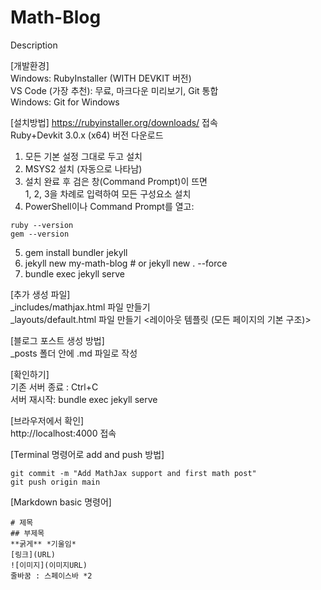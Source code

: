# Math-Blog
Description  
  
[개발환경]  
Windows: RubyInstaller (WITH DEVKIT 버전)  
VS Code (가장 추천): 무료, 마크다운 미리보기, Git 통합  
Windows: Git for Windows  

[설치방법]
https://rubyinstaller.org/downloads/ 접속  
Ruby+Devkit 3.0.x (x64) 버전 다운로드  
1. 모든 기본 설정 그대로 두고 설치  
2. MSYS2 설치 (자동으로 나타남)  
3. 설치 완료 후 검은 창(Command Prompt)이 뜨면  
 1, 2, 3을 차례로 입력하여 모든 구성요소 설치  
4. PowerShell이나 Command Prompt를 열고:  
```
ruby --version  
gem --version  
```
5. gem install bundler jekyll  
6. jekyll new my-math-blog # or jekyll new . --force   
7. bundle exec jekyll serve  

[추가 생성 파일]  
_includes/mathjax.html 파일 만들기 <??>  
_layouts/default.html 파일 만들기 <레이아웃 템플릿 (모든 페이지의 기본 구조)>  

[블로그 포스트 생성 방법]  
_posts 폴더 안에 .md 파일로 작성  

[확인하기]  
기존 서버 종료 : Ctrl+C   
서버 재시작: bundle exec jekyll serve  

[브라우저에서 확인]  
http://localhost:4000 접속  
  
[Terminal 명령어로 add and push 방법]  
```git add .
git commit -m "Add MathJax support and first math post"
git push origin main
```
[Markdown basic 명령어]
```
# 제목
## 부제목
**굵게** *기울임*
[링크](URL)
![이미지](이미지URL)
줄바꿈 : 스페이스바 *2
```


